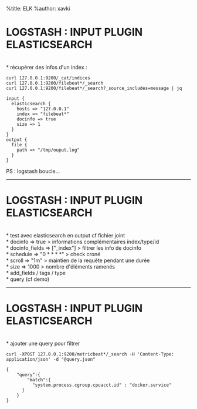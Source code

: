 %title: ELK
%author: xavki


# LOGSTASH : INPUT PLUGIN ELASTICSEARCH


<br>
* récupérer des infos d'un index :

```
curl 127.0.0.1:9200/_cat/indices
curl 127.0.0.1:9200/filebeat*/_search
curl 127.0.0.1:9200/filebeat*/_search?_source_includes=message | jq
```


```
input {
  elasticsearch {
    hosts => "127.0.0.1"
    index => "filebeat*"
    docinfo => true
    size => 1
  }
}
output {
  file {
    path => "/tmp/ouput.log"
  }
}
```

PS : logstash boucle...

-----------------------------------------------------------------------------------

# LOGSTASH : INPUT PLUGIN ELASTICSEARCH


<br>
* test avec elasticsearch en output cf fichier joint

<br>
* docinfo => true		> informations complémentaires index/type/id

<br>
* docinfo_fields => ["_index"] > filtrer les info de docinfo

<br>
* schedule => "0 * * * *"  > check croné

<br>
* scroll => "1m"  > maintien de la requête pendant une durée

<br>
* size => 1000		> nombre d'éléments ramenés

<br>
* add_fields / tags / type

<br>
* query (cf demo)

-----------------------------------------------------------------------------------

# LOGSTASH : INPUT PLUGIN ELASTICSEARCH


<br>
* ajouter une query pour filtrer

```
curl -XPOST 127.0.0.1:9200/metricbeat*/_search -H 'Content-Type: application/json' -d "@query.json"
```

```
{
    "query":{
        "match":{
          "system.process.cgroup.cpuacct.id" : "docker.service"
      }
    }
}
```




